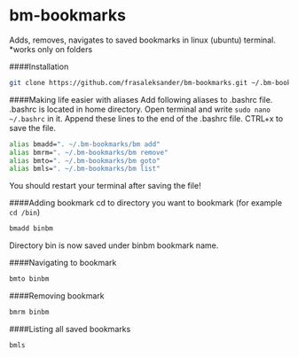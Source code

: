 # bm-bookmarks
Adds, removes, navigates to saved bookmarks in linux (ubuntu) terminal.  
*works only on folders

####Installation
```bash
git clone https://github.com/frasaleksander/bm-bookmarks.git ~/.bm-bookmarks
```

####Making life easier with aliases
Add following aliases to .bashrc file. .bashrc is located in home directory. Open terminal and write `sudo nano ~/.bashrc` in it. Append these lines to the end of the .bashrc file. CTRL+x to save the file.
```bash
alias bmadd=". ~/.bm-bookmarks/bm add"
alias bmrm=". ~/.bm-bookmarks/bm remove"
alias bmto=". ~/.bm-bookmarks/bm goto"
alias bmls=". ~/.bm-bookmarks/bm list"
```
You should restart your terminal after saving the file!  

####Adding bookmark 
cd to directory you want to bookmark (for example `cd /bin`)
```bash
bmadd binbm
```
Directory bin is now saved under binbm bookmark name.

####Navigating to bookmark
```bash
bmto binbm
```

####Removing bookmark
```bash
bmrm binbm
```

####Listing all saved bookmarks
```bash
bmls
```
